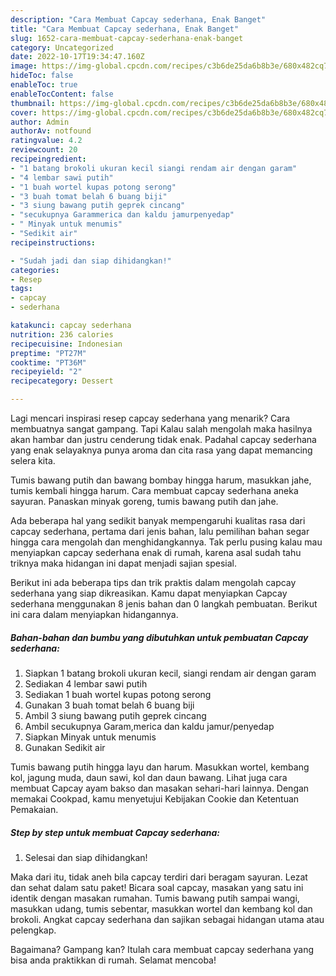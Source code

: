 ```yaml
---
description: "Cara Membuat Capcay sederhana, Enak Banget"
title: "Cara Membuat Capcay sederhana, Enak Banget"
slug: 1652-cara-membuat-capcay-sederhana-enak-banget
category: Uncategorized
date: 2022-10-17T19:34:47.160Z
image: https://img-global.cpcdn.com/recipes/c3b6de25da6b8b3e/680x482cq70/capcay-sederhana-foto-resep-utama.jpg
hideToc: false
enableToc: true
enableTocContent: false
thumbnail: https://img-global.cpcdn.com/recipes/c3b6de25da6b8b3e/680x482cq70/capcay-sederhana-foto-resep-utama.jpg
cover: https://img-global.cpcdn.com/recipes/c3b6de25da6b8b3e/680x482cq70/capcay-sederhana-foto-resep-utama.jpg
author: Admin
authorAv: notfound
ratingvalue: 4.2
reviewcount: 20
recipeingredient:
- "1 batang brokoli ukuran kecil siangi rendam air dengan garam"
- "4 lembar sawi putih"
- "1 buah wortel kupas potong serong"
- "3 buah tomat belah 6 buang biji"
- "3 siung bawang putih geprek cincang"
- "secukupnya Garammerica dan kaldu jamurpenyedap"
- " Minyak untuk menumis"
- "Sedikit air"
recipeinstructions:

- "Sudah jadi dan siap dihidangkan!"
categories:
- Resep
tags:
- capcay
- sederhana

katakunci: capcay sederhana 
nutrition: 236 calories
recipecuisine: Indonesian
preptime: "PT27M"
cooktime: "PT36M"
recipeyield: "2"
recipecategory: Dessert

---
```



Lagi mencari inspirasi resep capcay sederhana yang menarik? Cara membuatnya sangat gampang. Tapi Kalau salah mengolah maka hasilnya akan hambar dan justru cenderung tidak enak. Padahal capcay sederhana yang enak selayaknya punya aroma dan cita rasa yang dapat memancing selera kita.


Tumis bawang putih dan bawang bombay hingga harum, masukkan jahe, tumis kembali hingga harum. Cara membuat capcay sederhana aneka sayuran. Panaskan minyak goreng, tumis bawang putih dan jahe.

Ada beberapa hal yang sedikit banyak mempengaruhi kualitas rasa dari capcay sederhana, pertama dari jenis bahan, lalu pemilihan bahan segar hingga cara mengolah dan menghidangkannya. Tak perlu pusing kalau mau menyiapkan capcay sederhana enak di rumah, karena asal sudah tahu triknya maka hidangan ini dapat menjadi sajian spesial.


Berikut ini ada beberapa tips dan trik praktis dalam mengolah capcay sederhana yang siap dikreasikan. Kamu dapat menyiapkan Capcay sederhana menggunakan 8 jenis bahan dan 0 langkah pembuatan. Berikut ini cara dalam menyiapkan hidangannya.

<!--inarticleads1-->

##### Bahan-bahan dan bumbu yang dibutuhkan untuk pembuatan Capcay sederhana:

1. Siapkan 1 batang brokoli ukuran kecil, siangi rendam air dengan garam
1. Sediakan 4 lembar sawi putih
1. Sediakan 1 buah wortel kupas potong serong
1. Gunakan 3 buah tomat belah 6 buang biji
1. Ambil 3 siung bawang putih geprek cincang
1. Ambil secukupnya Garam,merica dan kaldu jamur/penyedap
1. Siapkan  Minyak untuk menumis
1. Gunakan Sedikit air


Tumis bawang putih hingga layu dan harum. Masukkan wortel, kembang kol, jagung muda, daun sawi, kol dan daun bawang. Lihat juga cara membuat Capcay ayam bakso dan masakan sehari-hari lainnya. Dengan memakai Cookpad, kamu menyetujui Kebijakan Cookie dan Ketentuan Pemakaian. 

<!--inarticleads2-->

##### Step by step untuk membuat Capcay sederhana:


1. Selesai dan siap dihidangkan!

Maka dari itu, tidak aneh bila capcay terdiri dari beragam sayuran. Lezat dan sehat dalam satu paket! Bicara soal capcay, masakan yang satu ini identik dengan masakan rumahan. Tumis bawang putih sampai wangi, masukkan udang, tumis sebentar, masukkan wortel dan kembang kol dan brokoli. Angkat capcay sederhana dan sajikan sebagai hidangan utama atau pelengkap. 

Bagaimana? Gampang kan? Itulah cara membuat capcay sederhana yang bisa anda praktikkan di rumah. Selamat mencoba!
